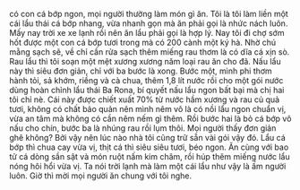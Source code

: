 có con cá bớp ngon, mọi người thường làm món gì ăn. Tôi là tôi làm liền một cái lẩu thái cá bớp nhang, vừa nhanh gọn mà ăn phải gọi là nhức nách luôn. Mấy nay trời xe xe lạnh rồi nên ăn lẩu phải gọi là hợp lý. Nay tôi đi chợ sớm hốt được một con cá bớp tươi trong mà có 200 cành một ký hà. Nhờ chú mằng sạch sẽ, về chỉ cần rửa sạch thêm miếng rau thơm là có dĩa cá xịn sò. Rau lẩu thì tôi soạn một mệt xương xương năm loại rau ăn cho đã. Nấu lẩu này thì siêu đơn giản, chỉ với ba bước là xong. Bước một, mình phi thơm hành tỏi, sả khớm, riềng và cà chua, thêm 1,8 lít nước rồi cho một gói nước dùng hoàn chỉnh lẩu thái Ba Rona, bí quyết nấu lẩu ngon bất bại mà chị hai tôi chỉ nè. Cái này được chiết xuất 70% từ nước hầm xương và rau củ quả tươi, không có chất bảo quản nên mình nêm vô là có nồi lẩu ngon chuẩn vị, vừa an tâm mà không có cần nêm nếm gì thêm. Rồi bước hai là bỏ cá bớp vô nấu cho chín, bước ba là nhúng rau rồi lụm thôi. Mọi người thấy đơn giản ghê không? Bởi vậy nên lúc nào nhà tôi cũng trữ sẵn vài gói vậy đó. Lẩu cá bớp thì chua cay vừa vị, thịt cá thì siêu siêu tươi, béo ngon. Ăn cùng với bao tử cá dòng sần sật và món ruột nấm kim châm, rồi húp thêm miếng nước lẩu nóng hôi hổi vừa vị. Ta nói trời lạnh mà làm một cái lẩu như vậy là ấm người luôn. Giờ thì mời mọi người ăn chung với tôi nghe.
